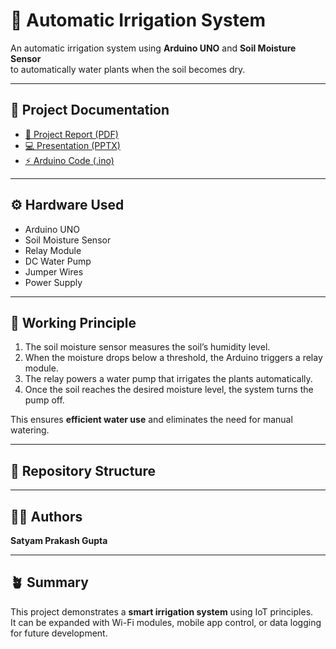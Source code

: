 # 🌱 Automatic Irrigation System

An automatic irrigation system using **Arduino UNO** and **Soil Moisture Sensor**  
to automatically water plants when the soil becomes dry.

---

## 📘 Project Documentation

- [📄 Project Report (PDF)](docs/Report%20Automatic%20irrigation%20system.pdf)
- [💻 Presentation (PPTX)](docs/new%20ppt%20for%20mini%20project.pptx)
- [⚡ Arduino Code (.ino)](firmware/Automatic_Plant_Watering_System.ino)

---

## ⚙️ Hardware Used

- Arduino UNO  
- Soil Moisture Sensor  
- Relay Module  
- DC Water Pump  
- Jumper Wires  
- Power Supply  

---

## 🧠 Working Principle

1. The soil moisture sensor measures the soil’s humidity level.  
2. When the moisture drops below a threshold, the Arduino triggers a relay module.  
3. The relay powers a water pump that irrigates the plants automatically.  
4. Once the soil reaches the desired moisture level, the system turns the pump off.  

This ensures **efficient water use** and eliminates the need for manual watering.

---

## 📂 Repository Structure

---

## 👨‍💻 Authors
**Satyam Prakash Gupta**    

---

## 🪴 Summary

This project demonstrates a **smart irrigation system** using IoT principles.  
It can be expanded with Wi-Fi modules, mobile app control, or data logging for future development.

